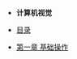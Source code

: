 
- **计算机视觉**


- [目录](./ComputerVision/README.md)

- [第一章 基础操作](ComputerVision/chapter/foundationOperation_withNum.md)
